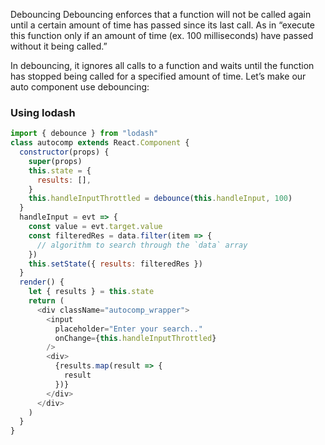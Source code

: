 Debouncing
Debouncing enforces that a function will not be called again until a certain amount of time has passed since its last call. As in “execute this function only if an amount of time (ex. 100 milliseconds) have passed without it being called.”

In debouncing, it ignores all calls to a function and waits until the function has stopped being called for a specified amount of time.
Let’s make our auto component use debouncing:

### Using lodash

```js
import { debounce } from "lodash"
class autocomp extends React.Component {
  constructor(props) {
    super(props)
    this.state = {
      results: [],
    }
    this.handleInputThrottled = debounce(this.handleInput, 100)
  }
  handleInput = evt => {
    const value = evt.target.value
    const filteredRes = data.filter(item => {
      // algorithm to search through the `data` array
    })
    this.setState({ results: filteredRes })
  }
  render() {
    let { results } = this.state
    return (
      <div className="autocomp_wrapper">
        <input
          placeholder="Enter your search.."
          onChange={this.handleInputThrottled}
        />
        <div>
          {results.map(result => {
            result
          })}
        </div>
      </div>
    )
  }
}
```
